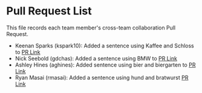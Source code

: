 # Pull Request List

This file records each team member's cross-team collaboration Pull Request.

- Keenan Sparks (kspark10): Added a sentence using Kaffee and Schloss to [PR Link](https://github.com/juliedelaro/ser316-brezn-storytime/pull/4)
- Nick Seebold (gdchas): Added a sentence using BMW to [PR Link](https://github.com/juliedelaro/ser316-brezn-storytime/pull/7)
- Ashley Hines (aghines): Added sentence using bier and biergarten to [PR Link](https://github.com/GregoAV/SER316-Tueftler-Icebreaker)
- Ryan Masai (rmasai): Added a sentence using hund and bratwurst [PR Link](https://github.com/brandontnavarrete/ser316-2025-edelweiss/pull/14#issue-3547343573)
